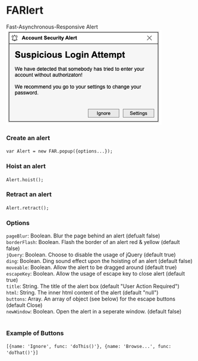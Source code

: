 # FARlert
Fast-Asynchronous-Responsive Alert
<br>
![example of alert](https://raw.githubusercontent.com/ryanwans/FARlert/master/exampleAlert.png)
<br>
### Create an alert
`var Alert = new FAR.popup({options...});`
<br>
### Hoist an alert
`Alert.hoist();`
<br>
### Retract an alert
`Alert.retract();`
<br>
### Options
`pageBlur`: Boolean. Blur the page behind an alert (defualt false)<br>
`borderFlash`: Boolean. Flash the border of an alert red & yellow (default false)<br>
`jQuery`: Boolean. Choose to disable the usage of jQuery (default true)<br>
`ding`: Boolean. Ding sound effect upon the hoisting of an alert (default false)<br>
`moveable`: Boolean. Allow the alert to be dragged around (default true)<br>
`escapeKey`: Boolean. Allow the usage of escape key to close alert (default true)<br>
`title`: String. The title of the alert box (default "User Action Required")<br>
`html`: String. The inner html content of the alert (default "null")<br>
`buttons`: Array. An array of object (see below) for the escape buttons (default Close)<br>
`newWindow`: Boolean. Open the alert in a seperate window. (default false)<br>
<br>
### Example of Buttons
`[{name: 'Ignore', func: 'doThis()'}, {name: 'Browse...', func: 'doThat()'}]`
